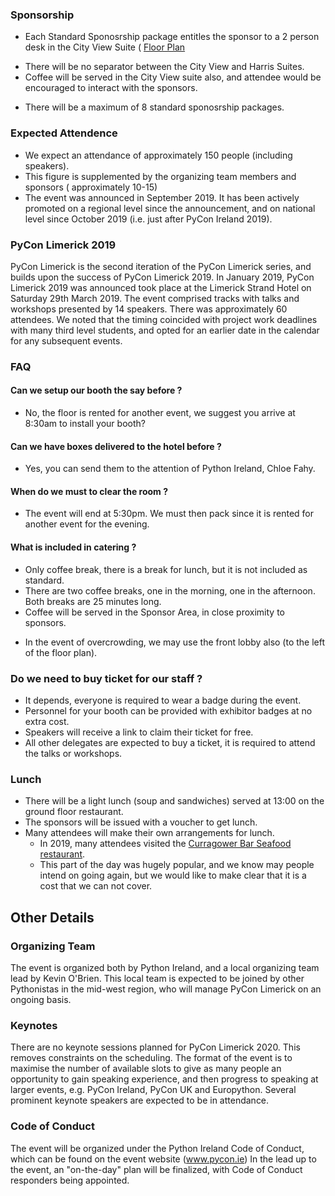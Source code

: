 
### Sponsorship

* Each Standard Sponosrship package entitles the sponsor to a 2 person desk in the City View Suite ( [Floor Plan](https://github.com/PyConLimerick/Limerick2020/blob/master/Strand%20Hotel%20-%206th%20floor.pdf)
 - There will be no separator between the City View and Harris Suites.
 - Coffee will be served in the City View suite also, and attendee would be encouraged to interact with the sponsors.
* There will be a maximum of 8 standard sponosrship packages.

### Expected Attendence

* We expect an attendance of approximately 150 people (including speakers).
* This figure is supplemented by the organizing team members and sponsors ( approximately 10-15)
* The event was announced in September 2019. It has been actively promoted on a regional level since the announcement, and on national level since October 2019 (i.e. just after PyCon Ireland 2019).

### PyCon Limerick 2019

PyCon Limerick is the second iteration of the PyCon Limerick series, and builds upon the success of PyCon Limerick 2019. 
In January 2019, PyCon Limerick 2019 was announced took place at the Limerick Strand Hotel on Saturday 29th March 2019.
The event comprised tracks with talks and workshops presented by 14 speakers.  There was approximately 60 attendees.
We noted that the timing coincided with project work deadlines with many third level students, and opted for an earlier date in the calendar for any subsequent events.


### FAQ

#### Can we setup our booth the say before ?

* No, the floor is rented for another event, we suggest you arrive at 8:30am to install your booth?

####  Can we have boxes delivered to the hotel before ?

* Yes, you can send them to the attention of Python Ireland, Chloe Fahy.

#### When do we must to clear the room ?

* The event will end at 5:30pm. We must then pack since it is rented for another event for the evening.

#### What is included in catering ?

* Only coffee break, there is a break for lunch, but it is not included as standard.
* There are two coffee breaks, one in the morning, one in the afternoon. Both breaks are 25 minutes long.
* Coffee will be served in the Sponsor Area, in close proximity to sponsors.
 - In the event of overcrowding, we may use the front lobby also (to the left of the floor plan).

### Do we need to buy ticket for our staff ?

* It depends, everyone is required to wear a badge during the event. 
* Personnel for your booth can be provided with exhibitor badges at no extra cost. 
* Speakers will receive a link to claim their ticket for free. 
* All other delegates are expected to buy a ticket, it is required to attend the talks or workshops.

### Lunch 

* There will be a light lunch (soup and sandwiches) served at 13:00 on the ground floor restaurant. 
* The sponsors will be issued with a voucher to get lunch.
* Many attendees will make their own arrangements for lunch. 
  - In 2019, many attendees visited the [Curragower Bar Seafood restaurant](curragower.com). 
  - This part of the day was hugely popular, and we know may people intend on going again, but we would like to make clear that it is a cost that we can not cover.


## Other Details

### Organizing Team

The event is organized both by Python Ireland, and a local organizing team lead by Kevin O'Brien.
This local team is expected to be joined by other Pythonistas in the mid-west region, who will manage PyCon Limerick on an ongoing basis.

### Keynotes

There are no keynote sessions planned for PyCon Limerick 2020. This removes constraints on the scheduling.
The format of the event is to maximise the number of available slots to give as many people an opportunity to gain speaking experience, and then progress to speaking at
larger events, e.g. PyCon Ireland, PyCon UK and Europython.
Several prominent keynote speakers are expected to be in attendance.

### Code of Conduct

The event will be organized under the Python Ireland Code of Conduct, which can be found on the event website (www.pycon.ie)
In the lead up to the event, an "on-the-day" plan will be finalized, with Code of Conduct responders being appointed.
